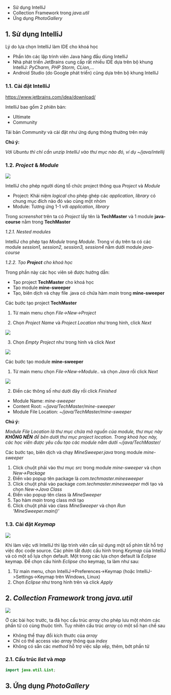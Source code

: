 * Sử dụng IntelliJ
* Collection Framework trong *java.util*
* Ứng dụng *PhotoGallery*

## 1. Sử dụng IntelliJ

Lý do lựa chọn IntelliJ làm IDE cho khoá học

* Phần lớn các lập trình viên Java hàng đầu dùng IntelliJ
* Nhà phát triển JetBrains cung cấp rất nhiều IDE dựa trên bộ khung IntelliJ: *PyCharm, PHP Storm, CLion,...*
* Android Studio (do Google phát triển) cũng dựa trên bộ khung IntelliJ


### 1.1. Cài đặt IntelliJ

https://www.jetbrains.com/idea/download/

IntelliJ bao gồm 2 phiên bản:

* Ultimate
* Community

Tải bản *Community* và cài đặt như ứng dụng thông thường trên máy

__Chú ý:__

*Với Ubuntu thì chỉ cần unzip IntelliJ vào thư mục nào đó, ví dụ ~/java/intellij*

### 1.2. *Project* & *Module*

![](./materials/TechMaster_Project_Module.png)

IntelliJ cho phép người dùng tổ chức project thông qua *Project* và *Module*

* Project: Khái niệm *logical* cho phép ghép các *application*, *library* có chung mục đích nào đó vào cùng một nhóm
* Module: Tương ứng 1-1 với *application*, *library*

Trong *screenshot* trên ta có *Project* lấy tên là **TechMaster** và 1 module **java-course** nằm trong **TechMaster**

*1.2.1. Nested modules*

IntelliJ cho phép tạo *Module* trong *Module*. Trong ví dụ trên ta có các module *session1, session2, session3, session4* nằm dưới module *java-course*

*1.2.2. Tạo **Project** cho khoá học*

Trong phần này các học viên sẽ được hướng dẫn:

* Tạo project **TechMaster** cho khoá học
* Tạo module **mine-sweeper**
* Tạo, biên dịch và chạy file .java có chứa hàm *main* trong **mine-sweeper**

Các bước tạo project **TechMaster**

1. Từ main menu chọn *File->New->Project*

2. Chọn *Project Name* và *Project Location* như trong hình, click *Next*

![](./materials/TechMaster_Project.png)

3. Chọn *Empty Project* như trong hình và click *Next*

![](./materials/TechMaster_empty_project.png)


Các bước tạo module **mine-sweeper**

1. Từ main menu chọn *File->New->Module..* và chọn *Java* rồi click *Next*

![](./materials/mine_sweeper_java_module.png)

2. Điền các thông số như dưới đây rồi click *Finished*

* Module Name: *mine-sweeper*
* Content Root: *~/java/TechMaster/mine-sweeper*
* Module File Location: *~/java/TechMaster/mine-sweeper*

__Chú ý:__

*Module File Location là thư mục chứa mã nguồn của module, thư mục này **KHÔNG NÊN** để bên dưới thư mục project location. Trong khoá học này, các học viên được yêu cầu tạo các module nằm dưới ~/java/TechMaster/*

Các bước tạo, biên dịch và chạy *MineSweeper.java* trong module *mine-sweeper*

1. Click chuột phải vào thư mục *src* trong module *mine-sweeper* và chọn *New->Package*
2. Điền vào popup tên package là *com.techmaster.minesweeper*
3. Click chuột phải vào package *com.techmaster.minesweeper* mới tạo và chọn *New->Java Class*
4. Điền vào popup tên class là *MineSweeper*
5. Tạo hàm *main* trong class mới tạo
6. Click chuột phải vào class *MineSweeper* và chọn *Run 'MineSweeper.main()'*

### 1.3. Cài đặt *Keymap*


![](./materials/eclipse_keymap.png)

Khi làm việc với IntelliJ thì lập trình viên cần sử dụng một số phím tắt hỗ trợ việc đọc code source. Các phím tắt được cấu hình trong *Keymap* của IntelliJ và có một số lựa chọn default. Một trong các lựa chọn
default là *Eclipse* keymap. Để chọn cấu hình *Eclipse* cho keymap, ta làm như sau:

1. Từ main menu, chọn IntelliJ->Preferences->Keymap (hoặc IntelliJ->Settings->Keymap trên Windows, Linux)
2. Chọn *Eclipse* như trong hình trên và click *Apply*


## 2. *Collection Framework* trong *java.util*

![](./materials/queuing_hospital.jpg)

Ở các bài học trước, ta đã học cấu trúc *array* cho phép lưu một nhóm các phần tử có cùng thuộc tính. Tuy nhiên cấu trúc *array* có một số hạn chế sau

* Không thể thay đổi kích thước của *array*
* Chỉ có thể access vào *array* thông qua *index*
* Không có sẵn các *method* hỗ trợ việc sắp xếp, thêm, bớt phần tử

### 2.1. Cấu trúc *list* và *map*

```java
import java.util.List;


```

## 3. Ứng dụng *PhotoGallery*